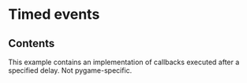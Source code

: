 # Timed events

## Contents

This example contains an implementation of callbacks executed after a specified delay. Not pygame-specific.

